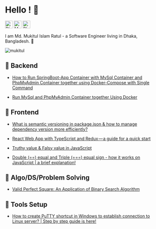 # Hello ! 🥖

[<img src="https://img.shields.io/twitter/url?label=LinkedIn&logo=linkedin&style=social&url=https%3A%2F%2Fwww.linkedin.com%2Fin%2Fmd-mukitul-islam-140204076" alt="Blogger logo" title="My Blog" height="25" />](https://www.linkedin.com/in/md-mukitul-islam-140204076/)
[<img src="https://img.shields.io/twitter/url?label=Medium&logo=medium&style=social&url=https%3A%2F%2Fmedium.com%2F%40mukitulislamratul%2F" alt="Medium logo" title="My Medium" height="25" />](https://medium.com/@mukitulislamratul)
[<img src="https://img.shields.io/twitter/url?label=Blogger&logo=blogger&style=social&url=https%3A%2F%2Fmukitul-islam.blogspot.com%2F" alt="Blogger logo" title="My Blog" height="25" />](https://mukitul-islam.blogspot.com/)

I am Md. Mukitul Islam Ratul - a Software Engineer living in Dhaka, Bangladesh. 🥐

<p align="left"> <img src="https://komarev.com/ghpvc/?username=mukitul&label=Profile%20views&color=0e75b6&style=flat" alt="mukitul" /> </p>

## 📖 Backend
- [How to Run SpringBoot-App Container with MySql Container and PhpMyAdmin Container together using Docker-Compose with Single Command](https://medium.com/@mukitulislamratul/how-to-run-springboot-app-container-with-mysql-container-and-phpmyadmin-container-together-using-76b36e1ae283)

- [Run MySql and PhpMyAdmin Container together Using Docker](https://medium.com/@mukitulislamratul/run-mysql-and-phpmyadmin-container-together-using-docker-e9931ba46c80)

## 📖 Frontend
- [What is semantic versioning in package.json & how to manage dependency version more efficiently?](https://medium.com/@mukitulislamratul/what-is-semantic-versioning-in-package-json-how-to-manage-dependency-version-more-efficiently-40c3fac5972c)

- [React Web App with TypeScript and Redux — a guide for a quick start](https://medium.com/@mukitulislamratul/react-web-app-with-typescript-and-redux-a-guide-for-a-quick-start-9d9fb7309c8)

- [Truthy value & Falsy value in JavaScript](https://mukitul-islam.blogspot.com/2022/08/truthy-value-falsy-value-in-javascript.html)

- [Double (==) equal and Triple (===) equal sign - how it works on JavaScript | a brief explanation!](https://mukitul-islam.blogspot.com/2022/07/double-equal-and-triple-equal-sign-how.html)


## 📖 Algo/DS/Problem Solving
- [Valid Perfect Square: An Application of Binary Search Algorithm](https://medium.com/swlh/valid-perfect-square-an-application-of-binary-search-algorithm-810f8c56b6cb)


## 📖 Tools Setup
- [How to create PuTTY shortcut in Windows to establish connection to Linux server? | Step by step guide is here!](https://mukitul-islam.blogspot.com/2022/07/how-to-create-putty-shortcut-in-windows.html)

<!--
**mukitul/mukitul** is a ✨ _special_ ✨ repository because its `README.md` (this file) appears on your GitHub profile.

Here are some ideas to get you started:

- 🔭 I’m currently working on ...
- 🌱 I’m currently learning ...
- 👯 I’m looking to collaborate on ...
- 🤔 I’m looking for help with ...
- 💬 Ask me about ...
- 📫 How to reach me: ...
- 😄 Pronouns: ...
- ⚡ Fun fact: ...
-->

